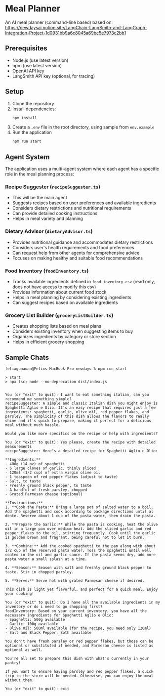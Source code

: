 # Meal Planner

An AI meal planner (command-line based) based on: https://newdaysai.notion.site/LangChain-LangSmith-and-LangGraph-Integration-Project-1d0931bb9a6c8045a69bc5e7973c2bb1 

## Prerequisites

- Node.js (use latest version)
- npm (use latest version)
- OpenAI API key
- LangSmith API key (optional, for tracing)

## Setup

1. Clone the repository
2. Install dependencies:
   ```bash
   npm install
   ```
3. Create a `.env` file in the root directory, using sample from `env.example`
4. Run the application
   ```bash
   npm run start
   ```

## Agent System

The application uses a multi-agent system where each agent has a specific role in the meal planning process:

### Recipe Suggester (`recipeSuggester.ts`)
- This will be the main agent
- Suggests recipes based on user preferences and available ingredients
- Considers dietary restrictions and nutritional requirements
- Can provide detailed cooking instructions
- Helps in meal variety and planning

### Dietary Advisor (`dietaryAdvisor.ts`)
- Provides nutritional guidance and accommodates dietary restrictions
- Considers user's health requirements and food preferences
- Can request help from other agents for comprehensive advice
- Focuses on making healthy and suitable food recommendations

### Food Inventory (`foodInventory.ts`)
- Tracks available ingredients defined in `food_inventory.csv` (read only, does not have access to modify this csv)
- Provides information about current food stock
- Helps in meal planning by considering existing ingredients
- Can suggest recipes based on available ingredients

### Grocery List Builder (`groceryListBuilder.ts`)
- Creates shopping lists based on meal plans
- Considers existing inventory when suggesting items to buy
- Organizes ingredients by category or store section
- Helps in efficient grocery shopping

## Sample Chats
```
felixgunawan@Felixs-MacBook-Pro newdays % npm run start

> start
> npx tsc; node --no-deprecation dist/index.js


You (or "exit" to quit): I want to eat something italian, can you recommend me something simple?
recipeSuggester: A simple and classic Italian dish you might enjoy is Spaghetti Aglio e Olio. It's an easy recipe that requires just a few ingredients: spaghetti, garlic, olive oil, red pepper flakes, and parsley. The simplicity of this dish allows the flavors to really shine and it's quick to prepare, making it perfect for a delicious meal without much hassle.

Would you like more specifics on the recipe or help with ingredients?

You (or "exit" to quit): Yes please, create the recipe with detailed measurements
recipeSuggester: Here's a detailed recipe for Spaghetti Aglio e Olio:

**Ingredients:**
- 400g (14 oz) of spaghetti
- 6 large cloves of garlic, thinly sliced
- 120ml (1/2 cup) of extra virgin olive oil
- 1 teaspoon of red pepper flakes (adjust to taste)
- Salt, to taste
- Freshly ground black pepper, to taste
- A handful of fresh parsley, chopped
- Grated Parmesan cheese (optional)

**Instructions:**
1. **Cook the Pasta:** Bring a large pot of salted water to a boil. Add the spaghetti and cook according to package directions until al dente. Reserve about 1 cup of the pasta water, then drain the pasta.

2. **Prepare the Garlic:** While the pasta is cooking, heat the olive oil in a large pan over medium heat. Add the sliced garlic and red pepper flakes to the oil, stirring frequently. Cook until the garlic is golden brown and fragrant, being careful not to let it burn.

3. **Combine:** Add the cooked spaghetti to the pan along with about 1/2 cup of the reserved pasta water. Toss the spaghetti until well coated in the oil and garlic sauce. If the pasta seems dry, add more pasta water a small splash at a time.

4. **Season:** Season with salt and freshly ground black pepper to taste. Stir in chopped parsley.

5. **Serve:** Serve hot with grated Parmesan cheese if desired.

This dish is light yet flavorful, and perfect for a quick meal. Enjoy your cooking!

You (or "exit" to quit): Do I have all the available ingredients in my inventory or do i need to go shopping first?
foodInventory: Based on your current inventory, you have all the necessary ingredients for Spaghetti Aglio e Olio:
- Spaghetti: 500g available
- Garlic: 100g available
- Olive Oil: 500ml available (for the recipe, you need only 120ml)
- Salt and Black Pepper: Both available

You don't have fresh parsley or red pepper flakes, but those can be optional or substituted if needed, and Parmesan cheese is listed as optional as well. 

You're all set to prepare this dish with what's currently in your pantry! 

If you want to ensure having parsley and red pepper flakes, a quick trip to the store will be needed. Otherwise, you can enjoy the meal without them.

You (or "exit" to quit): exit
```